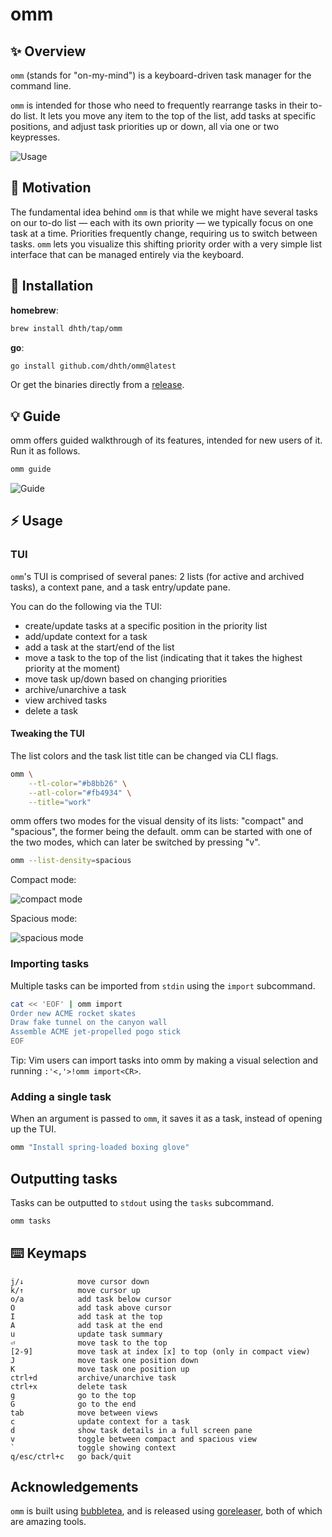 # omm

✨ Overview
---

`omm` (stands for "on-my-mind") is a keyboard-driven task manager for the
command line.

`omm` is intended for those who need to frequently rearrange tasks in their
to-do list. It lets you move any item to the top of the list, add tasks at
specific positions, and adjust task priorities up or down, all via one or two
keypresses.

![Usage](https://tools.dhruvs.space/images/omm/omm.gif)

🤔 Motivation
---

The fundamental idea behind `omm` is that while we might have several tasks on
our to-do list — each with its own priority — we typically focus on one task at
a time. Priorities frequently change, requiring us to switch between tasks.
`omm` lets you visualize this shifting priority order with a very simple list
interface that can be managed entirely via the keyboard.

💾 Installation
---

**homebrew**:

```sh
brew install dhth/tap/omm
```

**go**:

```sh
go install github.com/dhth/omm@latest
```

Or get the binaries directly from a
[release](https://github.com/dhth/omm/releases).

💡 Guide
---

omm offers guided walkthrough of its features, intended for new users of it. Run
it as follows.

```bash
omm guide
```

![Guide](https://tools.dhruvs.space/images/omm/omm-guide-1.png)

⚡️ Usage
---

### TUI

`omm`'s TUI is comprised of several panes: 2 lists (for active and archived
tasks), a context pane, and a task entry/update pane.

You can do the following via the TUI:

- create/update tasks at a specific position in the priority list
- add/update context for a task
- add a task at the start/end of the list
- move a task to the top of the list (indicating that it takes the highest
    priority at the moment)
- move task up/down based on changing priorities
- archive/unarchive a task
- view archived tasks
- delete a task

#### Tweaking the TUI

The list colors and the task list title can be changed via CLI flags.

```bash
omm \
    --tl-color="#b8bb26" \
    --atl-color="#fb4934" \
    --title="work"
```

omm offers two modes for the visual density of its lists: "compact" and
"spacious", the former being the default. omm can be started with one of
the two modes, which can later be switched by pressing "v".

```bash
omm --list-density=spacious
```

Compact mode:

![compact mode](https://tools.dhruvs.space/images/omm/omm-1.png)

Spacious mode:

![spacious mode](https://tools.dhruvs.space/images/omm/omm-2.png)

### Importing tasks

Multiple tasks can be imported from `stdin` using the `import` subcommand.

```bash
cat << 'EOF' | omm import
Order new ACME rocket skates
Draw fake tunnel on the canyon wall
Assemble ACME jet-propelled pogo stick
EOF
```

Tip: Vim users can import tasks into omm by making a visual selection and
running `:'<,'>!omm import<CR>`.

### Adding a single task

When an argument is passed to `omm`, it saves it as a task, instead of opening
up the TUI.

```bash
omm "Install spring-loaded boxing glove"
```

Outputting tasks
---

Tasks can be outputted to `stdout` using the `tasks` subcommand.

```bash
omm tasks
```

⌨️ Keymaps
---

```text
j/↓            move cursor down
k/↑            move cursor up
o/a            add task below cursor
O              add task above cursor
I              add task at the top
A              add task at the end
u              update task summary
⏎              move task to the top
[2-9]          move task at index [x] to top (only in compact view)
J              move task one position down
K              move task one position up
ctrl+d         archive/unarchive task
ctrl+x         delete task
g              go to the top
G              go to the end
tab            move between views
c              update context for a task
d              show task details in a full screen pane
v              toggle between compact and spacious view
`              toggle showing context
q/esc/ctrl+c   go back/quit
```

Acknowledgements
---

`omm` is built using [bubbletea][1], and is released using [goreleaser][2], both
of which are amazing tools.

[1]: https://github.com/charmbracelet/bubbletea
[2]: https://github.com/goreleaser/goreleaser
